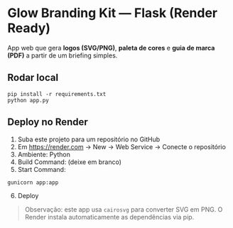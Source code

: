 
# Glow Branding Kit — Flask (Render Ready)

App web que gera **logos (SVG/PNG)**, **paleta de cores** e **guia de marca (PDF)** a partir de um briefing simples.

## Rodar local
```
pip install -r requirements.txt
python app.py
```

## Deploy no Render
1. Suba este projeto para um repositório no GitHub
2. Em https://render.com → New → Web Service → Conecte o repositório
3. Ambiente: Python
4. Build Command: (deixe em branco)
5. Start Command:
```
gunicorn app:app
```
6. Deploy

> Observação: este app usa `cairosvg` para converter SVG em PNG. O Render instala automaticamente as dependências via pip.
